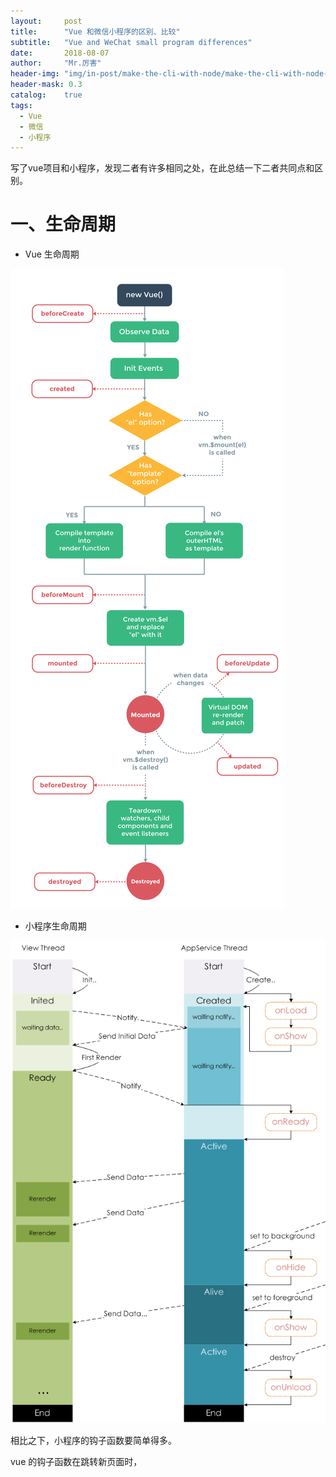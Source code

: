 ```yaml
---
layout:     post
title:      "Vue 和微信小程序的区别、比较"
subtitle:   "Vue and WeChat small program differences"
date:       2018-08-07
author:     "Mr.厉害"
header-img: "img/in-post/make-the-cli-with-node/make-the-cli-with-node-bg.jpg"
header-mask: 0.3
catalog:    true
tags:
  - Vue
  - 微信
  - 小程序
---
```


写了vue项目和小程序，发现二者有许多相同之处，在此总结一下二者共同点和区别。

# 一、生命周期

* Vue 生命周期

![](/img/in-post/vue-and-wechat-small-program-differences/vue-life-cycle.png)

* 小程序生命周期

![](/img/in-post/vue-and-wechat-small-program-differences/wechat-small-program-life-cycle.png)

相比之下，小程序的钩子函数要简单得多。

vue 的钩子函数在跳转新页面时，